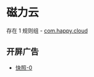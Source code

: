# 磁力云

存在 1 规则组 - [com.happy.cloud](/src/apps/com.happy.cloud.ts)

## 开屏广告

- [快照-0](https://i.gkd.li/import/13187851)
